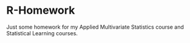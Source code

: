 # R-Homework

Just some homework for my Applied Multivariate Statistics course and Statistical Learning courses.
